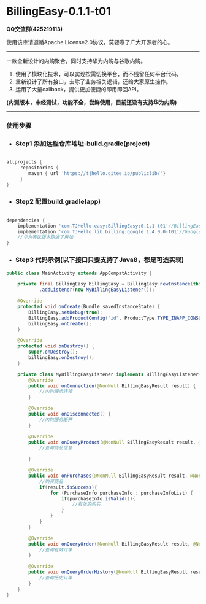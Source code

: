 # BillingEasy-0.1.1-t01

**QQ交流群(425219113)**

使用该库请遵循Apache License2.0协议，莫要寒了广大开源者的心。

---

一款全新设计的内购聚合，同时支持华为内购与谷歌内购。

1. 使用了模块化技术，可以实现按需切换平台，而不残留任何平台代码。
2. 重新设计了所有接口，去除了业务相关逻辑，还给大家原生操作。
3. 运用了大量callback，提供更加便捷的即用即回API。

**(内测版本，未经测试，功能不全，尝鲜使用，目前还没有支持华为内购)**

---

### 使用步骤
- ### Step1 添加远程仓库地址-build.gradle(project)
```groovy

allprojects {
     repositories {
        maven { url 'https://tjhello.gitee.io/publiclib/'}
     }
}

```

- ### Step2 配置build.gradle(app)

```groovy

dependencies {
    implementation 'com.TJHello.easy:BillingEasy:0.1.1-t01'//BillingEasy
    implementation 'com.TJHello.lib.billing:google:1.4.0.0-t01'//Google内购
    //华为等这版本跑通了再加
}

```

- ### Step3 代码示例(以下接口只要支持了Java8，都是可选实现)
```java
public class MainActivity extends AppCompatActivity {

    private final BillingEasy billingEasy = BillingEasy.newInstance(this)
            .addListener(new MyBillingEasyListener());

    @Override
    protected void onCreate(Bundle savedInstanceState) {
        BillingEasy.setDebug(true);
        BillingEasy.addProductConfig("id", ProductType.TYPE_INAPP_CONSUMABLE);
        billingEasy.onCreate();
    }

    @Override
    protected void onDestroy() {
        super.onDestroy();
        billingEasy.onDestroy();
    }

    private class MyBillingEasyListener implements BillingEasyListener{
        @Override
        public void onConnection(@NonNull BillingEasyResult result) {
            //内购服务连接
        }

        @Override
        public void onDisconnected() {
            //内购服务断开
        }

        @Override
        public void onQueryProduct(@NonNull BillingEasyResult result, @NonNull List<ProductInfo> productInfoList) {
            //查询商品信息

        }

        @Override
        public void onPurchases(@NonNull BillingEasyResult result, @NonNull List<PurchaseInfo> purchaseInfoList) {
            //购买商品
            if(result.isSuccess){
                for (PurchaseInfo purchaseInfo : purchaseInfoList) {
                    if(purchaseInfo.isValid()){
                        //有效的购买
                    }
                }
            }
        }

        @Override
        public void onQueryOrder(@NonNull BillingEasyResult result, @NonNull List<PurchaseInfo> purchaseInfoList) {
            //查询有效订单
        }

        @Override
        public void onQueryOrderHistory(@NonNull BillingEasyResult result, @NonNull List<PurchaseHistoryInfo> purchaseInfoList) {
            //查询历史订单
        }
    }
}


```



